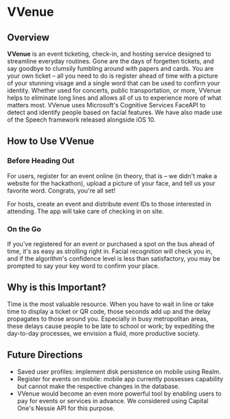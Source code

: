 # VVenue

## Overview

**VVenue** is an event ticketing, check-in, and hosting service designed to streamline everyday routines. Gone are the days of forgetten tickets, and say goodbye to clumsily fumbling around with papers and cards. You are your own ticket – all you need to do is register ahead of time with a picture of your stunning visage and a single word that can be used to confirm your identity. Whether used for concerts, public transportation, or more, VVenue helps to eliminate long lines and allows all of us to experience more of what matters most.
VVenue uses Microsoft's Cognitive Services FaceAPI to detect and identify people based on facial features. We have also made use of the Speech framework released alongside iOS 10.

## How to Use VVenue

### Before Heading Out
For users, register for an event online (in theory, that is – we didn't make a website for the hackathon), upload a picture of your face, and tell us your favorite word. Congrats, you're all set!

For hosts, create an event and distribute event IDs to those interested in attending. The app will take care of checking in on site.

### On the Go
If you've registered for an event or purchased a spot on the bus ahead of time, it's as easy as strolling right in. Facial recognition will check you in, and if the algorithm's confidence level is less than satisfactory, you may be prompted to say your key word to confirm your place.

## Why is this Important?
Time is the most valuable resource. When you have to wait in line or take time to display a ticket or QR code, those seconds add up and the delay propagates to those around you. Especially in busy metropolitan areas, these delays cause people to be late to school or work; by expediting the day-to-day processes, we envision a fluid, more productive society.

## Future Directions
* Saved user profiles: implement disk persistence on mobile using Realm.
* Register for events on mobile: mobile app currently possesses capability but cannot make the respective changes in the database.
* VVenue would become an even more powerful tool by enabling users to pay for events or services in advance. We considered using Capital One's Nessie API for this purpose.
